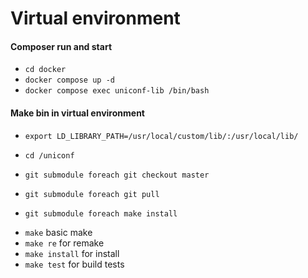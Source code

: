 # Virtual environment
#### Composer run and start

- `cd docker`
- `docker compose up -d`
- `docker compose exec uniconf-lib /bin/bash`

#### Make bin in virtual environment

- `export LD_LIBRARY_PATH=/usr/local/custom/lib/:/usr/local/lib/`
- `cd /uniconf`

- `git submodule foreach git checkout master` 
- `git submodule foreach git pull` 
- `git submodule foreach make install`

<!-- - `git clone https://github.com/yuriimouse/lists.git && cd lists/ && make install && cd .. && rm -rf lists/` -->
- `make` basic make
- `make re` for remake
- `make install` for install
- `make test` for build tests
